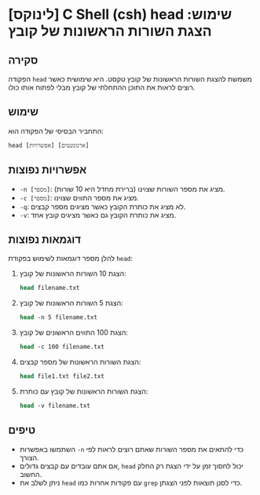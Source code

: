 # [לינוקס] C Shell (csh) head שימוש: הצגת השורות הראשונות של קובץ

## סקירה
הפקודה `head` משמשת להצגת השורות הראשונות של קובץ טקסט. היא שימושית כאשר רוצים לראות את התוכן ההתחלתי של קובץ מבלי לפתוח אותו כולו.

## שימוש
התחביר הבסיסי של הפקודה הוא:
```
head [אפשרויות] [ארגומנטים]
```

## אפשרויות נפוצות
- `-n [מספר]`: מציג את מספר השורות שצוינו (ברירת מחדל היא 10 שורות).
- `-c [מספר]`: מציג את מספר התווים שצוינו.
- `-q`: לא מציג את כותרת הקובץ כאשר מציגים מספר קבצים.
- `-v`: מציג את כותרת הקובץ גם כאשר מציגים קובץ אחד.

## דוגמאות נפוצות
להלן מספר דוגמאות לשימוש בפקודת `head`:

1. הצגת 10 השורות הראשונות של קובץ:
   ```csh
   head filename.txt
   ```

2. הצגת 5 השורות הראשונות של קובץ:
   ```csh
   head -n 5 filename.txt
   ```

3. הצגת 100 התווים הראשונים של קובץ:
   ```csh
   head -c 100 filename.txt
   ```

4. הצגת השורות הראשונות של מספר קבצים:
   ```csh
   head file1.txt file2.txt
   ```

5. הצגת השורות הראשונות של קובץ עם כותרת:
   ```csh
   head -v filename.txt
   ```

## טיפים
- השתמשו באפשרות `-n` כדי להתאים את מספר השורות שאתם רוצים לראות לפי הצורך.
- אם אתם עובדים עם קבצים גדולים, `head` יכול לחסוך זמן על ידי הצגת רק החלק החשוב.
- ניתן לשלב את `head` עם פקודות אחרות כמו `grep` כדי לסנן תוצאות לפני הצגתן.